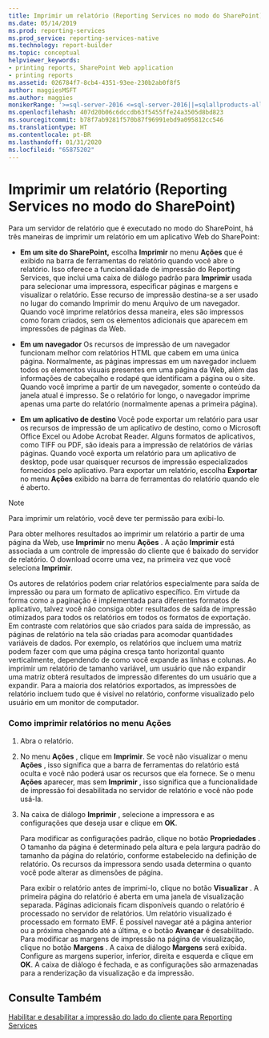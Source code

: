 ```yaml
---
title: Imprimir um relatório (Reporting Services no modo do SharePoint) | Microsoft Docs
ms.date: 05/14/2019
ms.prod: reporting-services
ms.prod_service: reporting-services-native
ms.technology: report-builder
ms.topic: conceptual
helpviewer_keywords:
- printing reports, SharePoint Web application
- printing reports
ms.assetid: 026784f7-8cb4-4351-93ee-230b2ab0f8f5
author: maggiesMSFT
ms.author: maggies
monikerRange: '>=sql-server-2016 <=sql-server-2016||=sqlallproducts-allversions'
ms.openlocfilehash: 407d20b06c6dccdb63f5455ffe24a3505d8bd823
ms.sourcegitcommit: b78f7ab9281f570b87f96991ebd9a095812cc546
ms.translationtype: HT
ms.contentlocale: pt-BR
ms.lasthandoff: 01/31/2020
ms.locfileid: "65875202"
---
```

# <a name="print-a-report-reporting-services-in-sharepoint-mode"></a>Imprimir um relatório (Reporting Services no modo do SharePoint)
  Para um servidor de relatório que é executado no modo do SharePoint, há três maneiras de imprimir um relatório em um aplicativo Web do SharePoint:  
  
-   **Em um site do SharePoint,** escolha **Imprimir** no menu **Ações** que é exibido na barra de ferramentas do relatório quando você abre o relatório. Isso oferece a funcionalidade de impressão do Reporting Services, que inclui uma caixa de diálogo padrão para **Imprimir** usada para selecionar uma impressora, especificar páginas e margens e visualizar o relatório. Esse recurso de impressão destina-se a ser usado no lugar do comando Imprimir do menu Arquivo de um navegador. Quando você imprime relatórios dessa maneira, eles são impressos como foram criados, sem os elementos adicionais que aparecem em impressões de páginas da Web.  
  
-   **Em um navegador** Os recursos de impressão de um navegador funcionam melhor com relatórios HTML que cabem em uma única página. Normalmente, as páginas impressas em um navegador incluem todos os elementos visuais presentes em uma página da Web, além das informações de cabeçalho e rodapé que identificam a página ou o site. Quando você imprime a partir de um navegador, somente o conteúdo da janela atual é impresso. Se o relatório for longo, o navegador imprime apenas uma parte do relatório (normalmente apenas a primeira página).  
  
-   **Em um aplicativo de destino** Você pode exportar um relatório para usar os recursos de impressão de um aplicativo de destino, como o Microsoft Office Excel ou Adobe Acrobat Reader. Alguns formatos de aplicativos, como TIFF ou PDF, são ideais para a impressão de relatórios de várias páginas. Quando você exporta um relatório para um aplicativo de desktop, pode usar quaisquer recursos de impressão especializados fornecidos pelo aplicativo. Para exportar um relatório, escolha **Exportar** no menu **Ações** exibido na barra de ferramentas do relatório quando ele é aberto.  
  
> [!NOTE]  
>  Para imprimir um relatório, você deve ter permissão para exibi-lo.  
  
 Para obter melhores resultados ao imprimir um relatório a partir de uma página da Web, use **Imprimir** no menu **Ações** . A ação **Imprimir** está associada a um controle de impressão do cliente que é baixado do servidor de relatório. O download ocorre uma vez, na primeira vez que você seleciona **Imprimir**.  
  
 Os autores de relatórios podem criar relatórios especialmente para saída de impressão ou para um formato de aplicativo específico. Em virtude da forma como a paginação é implementada para diferentes formatos de aplicativo, talvez você não consiga obter resultados de saída de impressão otimizados para todos os relatórios em todos os formatos de exportação. Em contraste com relatórios que são criados para saída de impressão, as páginas de relatório na tela são criadas para acomodar quantidades variáveis de dados. Por exemplo, os relatórios que incluem uma matriz podem fazer com que uma página cresça tanto horizontal quanto verticalmente, dependendo de como você expande as linhas e colunas. Ao imprimir um relatório de tamanho variável, um usuário que não expandir uma matriz obterá resultados de impressão diferentes do um usuário que a expandir. Para a maioria dos relatórios exportados, as impressões de relatório incluem tudo que é visível no relatório, conforme visualizado pelo usuário em um monitor de computador.  
  
### <a name="how-to-print-reports-from-the-actions-menu"></a>Como imprimir relatórios no menu Ações  
  
1.  Abra o relatório.  
  
2.  No menu **Ações** , clique em **Imprimir**. Se você não visualizar o menu **Ações** , isso significa que a barra de ferramentas do relatório está oculta e você não poderá usar os recursos que ela fornece. Se o menu **Ações** aparecer, mas sem **Imprimir** , isso significa que a funcionalidade de impressão foi desabilitada no servidor de relatório e você não pode usá-la.  
  
3.  Na caixa de diálogo **Imprimir** , selecione a impressora e as configurações que deseja usar e clique em **OK**.  
  
     Para modificar as configurações padrão, clique no botão **Propriedades** . O tamanho da página é determinado pela altura e pela largura padrão do tamanho da página do relatório, conforme estabelecido na definição de relatório. Os recursos da impressora sendo usada determina o quanto você pode alterar as dimensões de página.  
  
     Para exibir o relatório antes de imprimi-lo, clique no botão **Visualizar** . A primeira página do relatório é aberta em uma janela de visualização separada. Páginas adicionais ficam disponíveis quando o relatório é processado no servidor de relatórios. Um relatório visualizado é processado em formato EMF. É possível navegar até a página anterior ou a próxima chegando até a última, e o botão **Avançar** é desabilitado. Para modificar as margens de impressão na página de visualização, clique no botão **Margens** . A caixa de diálogo **Margens** será exibida. Configure as margens superior, inferior, direita e esquerda e clique em **OK**. A caixa de diálogo é fechada, e as configurações são armazenadas para a renderização da visualização e da impressão.  
  
## <a name="see-also"></a>Consulte Também  
 [Habilitar e desabilitar a impressão do lado do cliente para Reporting Services](../../reporting-services/report-server/enable-and-disable-client-side-printing-for-reporting-services.md)  
  
  
